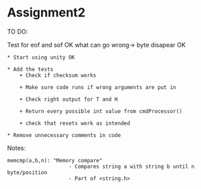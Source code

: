 # Assignment2


TO DO: 

Test for eof and sof OK
what can go wrong-> byte disapear OK 

    * Start using unity OK

    * Add the tests
        + Check if checksum works 
        
        + Make sure code runs if wrong arguments are put in 

        + Check right output for T and H

        + Return every possible int value from cmdProcessor()

        + check that resets work as intended 

    * Remove unnecessary comments in code

Notes:

    memcmp(a,b,n): "Memory compare" 
                        - Compares string a with string b until n byte/position
                        - Part of <string.h>













        








